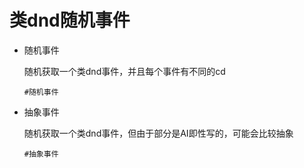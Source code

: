 # 类dnd随机事件

- 随机事件
  
  随机获取一个类dnd事件，并且每个事件有不同的cd

  `#随机事件`

- 抽象事件

    随机获取一个类dnd事件，但由于部分是AI即性写的，可能会比较抽象
  
   `#抽象事件`